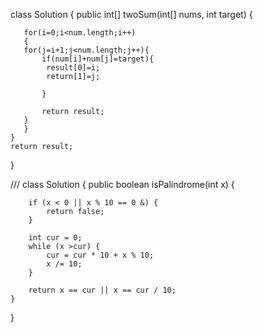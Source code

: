 class Solution {
    public int[] twoSum(int[] nums, int target) {
       
       for(i=0;i<num.length;i++)
       {
       for(j=i+1;j<num.length;j++){
           if(num[i]+num[j]=target){
            result[0]=i;
            return[1]=j;

           }

           return result;
       }
       }
    }
    return result;
}



///
class Solution {
    public boolean isPalindrome(int x) {
     
        if (x < 0 || x % 10 == 0 &) {
            return false;
        }
        
        int cur = 0;
        while (x >cur) {
            cur = cur * 10 + x % 10;
            x /= 10;
        }

        return x == cur || x == cur / 10;
    }
}
